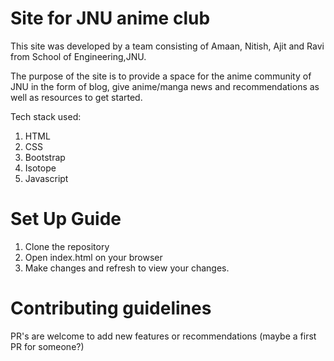 #  Site for JNU anime club

This site was developed by a team consisting of Amaan, Nitish, Ajit and Ravi from School of Engineering,JNU. 

The purpose of the site is to provide a space for the anime community of JNU in the form of blog, give anime/manga news and recommendations as well as resources to get started. 

Tech stack used: 

1. HTML
2. CSS
3. Bootstrap
4. Isotope
5. Javascript

# Set Up Guide

1. Clone the repository 
2. Open index.html on your browser
3. Make changes and refresh to view your changes.

# Contributing guidelines

PR's are welcome to add new features or recommendations (maybe a first PR for someone?)
